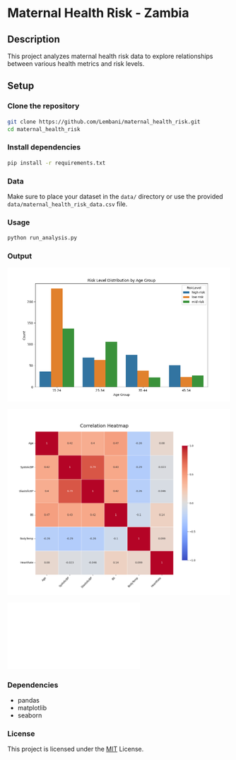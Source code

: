 # Maternal Health Risk - Zambia

## Description

This project analyzes maternal health risk data to explore relationships between various health metrics and risk levels.

## Setup

### Clone the repository

```sh
git clone https://github.com/Lembani/maternal_health_risk.git
cd maternal_health_risk
```

### Install dependencies

```sh
pip install -r requirements.txt
```

### Data

Make sure to place your dataset in the `data/` directory or use the provided `data/maternal_health_risk_data.csv` file.

### Usage

```sh
python run_analysis.py
```

### Output

![Risk Level Distribution](results/visualizations/risk_level_distribution_by_age_group.png)

![Correlation Heatmap](results/visualizations/correlation_heatmap.png)

![Download Report PDF](results/reports/maternal_health_risk_report.pdf)

### Dependencies

- pandas
- matplotlib
- seaborn

### License

This project is licensed under the [MIT](https://github.com/Lembani/maternal_health_risk/blob/main/LICENSE) License.

